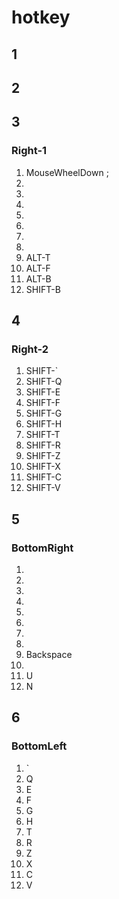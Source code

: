
# hotkey

## 1

## 2

## 3
### Right-1

1. MouseWheelDown ;
2. 
3. 
4.
5.
6.
7.
8.
9. ALT-T
10. ALT-F
11. ALT-B
12. SHIFT-B

## 4
### Right-2

1. SHIFT-`
2. SHIFT-Q
3. SHIFT-E
4. SHIFT-F
5. SHIFT-G
6. SHIFT-H
7. SHIFT-T
8. SHIFT-R
9. SHIFT-Z
10. SHIFT-X
11. SHIFT-C
12. SHIFT-V

## 5
### BottomRight

1. 
2.
3.
4.
5.
6.
7.
8.
9. Backspace
10.
11. U
12. N

## 6
### BottomLeft

1. `
2. Q
3. E
4. F
5. G
6. H
7. T
8. R
9. Z
10. X
11. C
12. V



